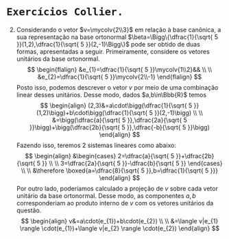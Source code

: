 $\newcommand\mycolv[1]{\begin{bmatrix}#1\end{bmatrix}}$
# $\texttt{Exercícios Collier.}$

2. Considerando o vetor $v=\mycolv{2\\3}$ em relação à base canônica, a sua representação na base ortonormal $\beta=\Bigg\{\dfrac{1}{\sqrt{ 5 }}(1,2),\dfrac{1}{\sqrt{ 5 }}(2,-1)\Bigg\}$ pode ser obtido de duas formas, apresentadas a seguir. Primeiramente, considere os vetores unitários da base ortonormal. 
$$
\begin{flalign}
&e_{1}=\dfrac{1}{\sqrt{ 5 }}\mycolv{1\\2}&& \\ \\
&e_{2}=\dfrac{1}{\sqrt{ 5 }}\mycolv{2\\-1}
\end{flalign}
$$
Posto isso, podemos descrever o vetor $v$ por meio de uma combinação linear desses unitários. Desse modo, dados $a,b\in\Bbb{R}$ temos
$$
\begin{align}
(2,3)&=a\cdot\bigg(\dfrac{1}{\sqrt{ 5 }}(1,2)\bigg)+b\cdot\bigg(\dfrac{1}{\sqrt{ 5 }}(2,-1)\bigg) \\ \\
&=\bigg(\dfrac{a}{\sqrt{ 5 }},\dfrac{2a}{\sqrt{ 5 }}\bigg)+\bigg(\dfrac{2b}{\sqrt{ 5 }},\dfrac{-b}{\sqrt{ 5 }}\bigg)
\end{align}
$$
Fazendo isso, teremos $2$ sistemas lineares como abaixo:
$$
\begin{align}
&\begin{cases}
2=\dfrac{a}{\sqrt{ 5 }}+\dfrac{2b}{\sqrt{ 5 }} \\ \\
3=\dfrac{2a}{\sqrt{ 5 }}-\dfrac{b}{\sqrt{ 5 }}
\end{cases} \\ \\
&\therefore \boxed{a=\dfrac{8}{\sqrt{ 5 }},b=\dfrac{1}{\sqrt{ 5 }}}
\end{align}
$$
Por outro lado, poderíamos calculado a projeção de $v$ sobre cada vetor unitário da base ortonormal. Desse modo, as componentes $a,b$ corresponderiam ao produto interno de $v$ com os vetores unitários da questão.
$$
\begin{align}
v&=a\cdot(e_{1})+b\cdot(e_{2}) \\ \\
&=\langle v|e_{1} \rangle \cdot(e_{1})+\langle v|e_{2} \rangle \cdot(e_{2})
\end{align}
$$
